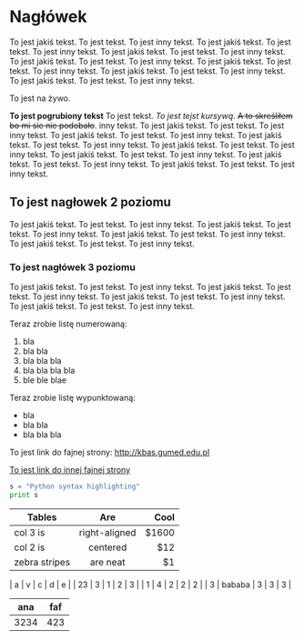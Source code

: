 # Nagłówek

To jest jakiś tekst. To jest tekst. To jest inny tekst. To jest jakiś tekst. To jest tekst. To jest inny tekst. To jest jakiś tekst. To jest tekst. To jest inny tekst. To jest jakiś tekst. To jest tekst. To jest inny tekst. To jest jakiś tekst. To jest tekst. To jest inny tekst. To jest jakiś tekst. To jest tekst. To jest inny tekst. To jest jakiś tekst. To jest tekst. To jest inny tekst.

To jest na żywo.

**To jest pogrubiony tekst** To jest tekst. _To jest tejst kursywą_. ~~A to skreśliłem bo mi sie nie podobało~~. inny tekst. To jest jakiś tekst. To jest tekst. To jest inny tekst. To jest jakiś tekst. To jest tekst. To jest inny tekst. To jest jakiś tekst. To jest tekst. To jest inny tekst. To jest jakiś tekst. To jest tekst. To jest inny tekst. To jest jakiś tekst. To jest tekst. To jest inny tekst. To jest jakiś tekst. To jest tekst. To jest inny tekst. To jest jakiś tekst. To jest tekst. To jest inny tekst.

## To jest nagłowek 2 poziomu

To jest jakiś tekst. To jest tekst. To jest inny tekst. To jest jakiś tekst. To jest tekst. To jest inny tekst. To jest jakiś tekst. To jest tekst. To jest inny tekst. To jest jakiś tekst. To jest tekst. To jest inny tekst.

### To jest nagłówek 3 poziomu

To jest jakiś tekst. To jest tekst. To jest inny tekst. To jest jakiś tekst. To jest tekst. To jest inny tekst. To jest jakiś tekst. To jest tekst. To jest inny tekst. To jest jakiś tekst. To jest tekst. To jest inny tekst.

Teraz zrobie listę numerowaną:

1. bla
2. bla bla
2. bla bla bla
4. bla bla bla bla
4. ble ble blae


Teraz zrobie listę wypunktowaną:

- bla
- bla bla
- bla bla bla

To jest link do fajnej strony: <http://kbas.gumed.edu.pl>

[To jest link do innej fajnej strony](http://kbas.gumed.edu.pl)


```python
s = "Python syntax highlighting"
print s
```


| Tables        | Are    | Cool  |
| ---|:---:| ---:|
| col 3 is      | right-aligned | $1600 |
| col 2 is      | centered      |   $12 |
| zebra stripes | are neat      |    $1 |

| a  | v      | c | d | e |
| 23 | 3      | 1 | 2 | 3 |
| 1  | 4      | 2 | 2 | 2 |
| 3  | bababa | 3 | 3 | 3 |

| ana | faf|
|---|---|
| 3234 |423|
